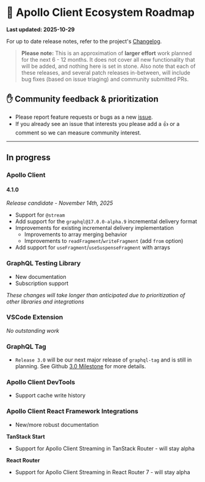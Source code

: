 # 🔮 Apollo Client Ecosystem Roadmap

**Last updated: 2025-10-29**

For up to date release notes, refer to the project's [Changelog](https://github.com/apollographql/apollo-client/blob/main/CHANGELOG.md).

> **Please note:** This is an approximation of **larger effort** work planned for the next 6 - 12 months. It does not cover all new functionality that will be added, and nothing here is set in stone. Also note that each of these releases, and several patch releases in-between, will include bug fixes (based on issue triaging) and community submitted PRs.

## ✋ Community feedback & prioritization

- Please report feature requests or bugs as a new [issue](https://github.com/apollographql/apollo-client/issues/new/choose).
- If you already see an issue that interests you please add a 👍 or a comment so we can measure community interest.

---

## In progress

### Apollo Client

#### 4.1.0

_Release candidate - November 14th, 2025_

- Support for `@stream`
- Add support for the `graphql@17.0.0-alpha.9` incremental delivery format
- Improvements for existing incremental delivery implementation
  - Improvements to array merging behavior
  - Improvements to `readFragment`/`writeFragment` (add `from` option)
- Add support for `useFragment`/`useSuspenseFragment` with arrays

### GraphQL Testing Library

- New documentation
- Subscription support

_These changes will take longer than anticipated due to prioritization of other libraries and integrations_

### VSCode Extension

_No outstanding work_

### GraphQL Tag

- `Release 3.0` will be our next major release of `graphql-tag` and is still in planning. See Github [3.0 Milestone](https://github.com/apollographql/graphql-tag/milestone/3) for more details.

### Apollo Client DevTools

- Support cache write history

### Apollo Client React Framework Integrations

- New/more robust documentation

**TanStack Start**

- Support for Apollo Client Streaming in TanStack Router - will stay alpha

**React Router**

- Support for Apollo Client Streaming in React Router 7 - will stay alpha
